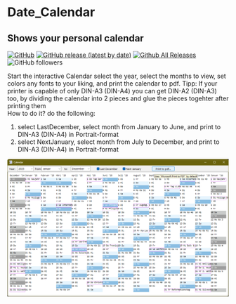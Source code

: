 # Date_Calendar  
## Shows your personal calendar  

[![GitHub](https://img.shields.io/github/license/OlimilO1402/Date_TimeConversion?style=plastic)](https://github.com/OlimilO1402/Date_Calendar/blob/master/LICENSE) 
[![GitHub release (latest by date)](https://img.shields.io/github/v/release/OlimilO1402/Date_TimeConversion?style=plastic)](https://github.com/OlimilO1402/Date_Calendar/releases/latest)
[![Github All Releases](https://img.shields.io/github/downloads/OlimilO1402/Date_TimeConversion/total.svg)](https://github.com/OlimilO1402/Date_Calendar/releases/download/v2024-12-20/MyCalendar_v2024.12.20.zip)
![GitHub followers](https://img.shields.io/github/followers/OlimilO1402?style=social)
  
Start the interactive Calendar select the year, select the months to view, set colors any fonts to your liking, and print the calendar to pdf.
Tipp: 
If your printer is capable of only DIN-A3 (DIN-A4) you can get DIN-A2 (DIN-A3) too, by dividing the calendar into 2 pieces and glue the pieces togehter after printing them  
How to do it? do the following: 
1. select LastDecember, select month from January to June, and print to DIN-A3 (DIN-A4) in Portrait-format
1. select NextJanuary, select month from July to December, and print to DIN-A3 (DIN-A4) in Portrait-format
  
![Calendar Image](Resources/Calendar2025.png "Calendar Image")